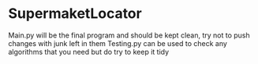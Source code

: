 # SupermaketLocator
Main.py will be the final program and should be kept clean, try not to push changes with junk left in them
Testing.py can be used to check any algorithms that you need but do try to keep it tidy
